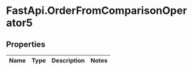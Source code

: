 # FastApi.OrderFromComparisonOperator5

## Properties
Name | Type | Description | Notes
------------ | ------------- | ------------- | -------------
